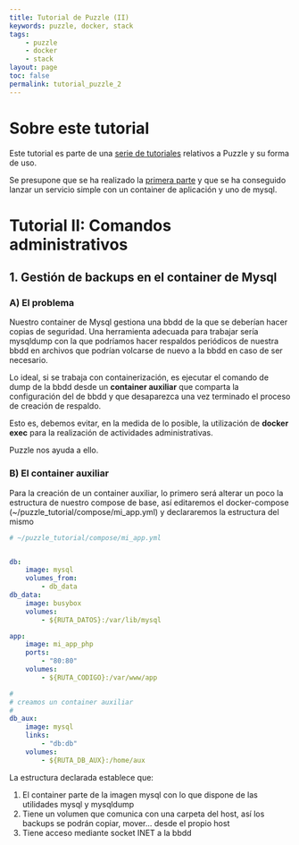 ```yaml
---
title: Tutorial de Puzzle (II)
keywords: puzzle, docker, stack
tags:
    - puzzle
    - docker
    - stack
layout: page
toc: false
permalink: tutorial_puzzle_2
---
```


# Sobre este tutorial

Este tutorial es parte de una [serie de tutoriales](/tutorial_puzzle_1) relativos a Puzzle y su forma de uso. 

Se presupone que se ha realizado la [primera parte](/tutorial_puzzle_1) y que se ha conseguido lanzar un servicio simple con un container de aplicación y uno de mysql. 


# Tutorial II: Comandos administrativos

## 1. Gestión de backups en el container de Mysql

### A) El problema

Nuestro container de Mysql gestiona una bbdd de la que se deberían hacer copias de seguridad. Una herramienta adecuada para trabajar sería mysqldump con la que podríamos hacer respaldos periódicos de nuestra bbdd en archivos que podrían volcarse de nuevo a la bbdd en caso de ser necesario. 

Lo ideal, si se trabaja con containerización, es ejecutar el comando de dump de la bbdd desde un **container auxiliar** que comparta la configuración del de bbdd y que desaparezca una vez terminado el proceso de creación de respaldo.

Esto es, debemos evitar, en la medida de lo posible, la utilización de **docker exec** para la realización de actividades administrativas. 

Puzzle nos ayuda a ello. 

### B) El container auxiliar

Para la creación de un container auxiliar, lo primero será alterar un poco la estructura de nuestro compose de base, así editaremos el docker-compose (~/puzzle_tutorial/compose/mi_app.yml) y declararemos la estructura del mismo

```yaml
# ~/puzzle_tutorial/compose/mi_app.yml


db:
    image: mysql
    volumes_from:
        - db_data       
db_data:
    image: busybox
    volumes:
        - ${RUTA_DATOS}:/var/lib/mysql

app:
    image: mi_app_php
    ports:
        - "80:80"
    volumes:
        - ${RUTA_CODIGO}:/var/www/app

#
# creamos un container auxiliar
#
db_aux:
    image: mysql
    links:
        - "db:db"
    volumes:
        - ${RUTA_DB_AUX}:/home/aux

```

La estructura declarada establece que:

1. El container parte de la imagen mysql con lo que dispone de las utilidades mysql y mysqldump
1. Tiene un volumen que comunica con una carpeta del host, así los backups se podrán copiar, mover... desde el propio host
1. Tiene acceso mediante socket INET a la bbdd






